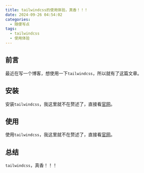```yaml
---
title: tailwindcss的使用体验，真香！！！
date: 2024-09-26 04:54:02
categories:
  - 随便写点
tags:
  - tailwindcss
  - 使用体验
---
```


## 前言

最近在写一个博客，想使用一下`tailwindcss`，所以就有了这篇文章。

## 安装

安装`tailwindcss`，我这里就不在赘述了，直接看[官网](https://tailwindcss.com/docs/installation)。

## 使用

使用`tailwindcss`，我这里就不在赘述了，直接看[官网](https://tailwindcss.com/docs/installation)。

## 总结

`tailwindcss`，真香！！！

